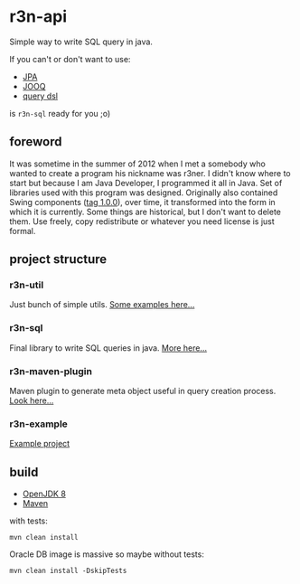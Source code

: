 # r3n-api

Simple way to write SQL query in java.

If you can't or don't want to use:

- [JPA](https://github.com/eclipse-ee4j/jpa-api)
- [JOOQ](https://www.jooq.org/)
- [query dsl](http://www.querydsl.com/)

is `r3n-sql` ready for you ;o)

## foreword

It was sometime in the summer of 2012 when I met a somebody who wanted to create a program his nickname was r3ner. I
didn't know where to start but because I am Java Developer, I programmed it all in Java. Set of libraries used with this
program was designed. Originally also contained Swing components
([tag 1.0.0](https://github.com/janobono/r3n-api/tree/1.0.0/r3n/r3n-ui)), over time, it transformed into the form in
which it is currently. Some things are historical, but I don't want to delete them. Use freely, copy redistribute or
whatever you need license is just formal.

## project structure

### r3n-util

Just bunch of simple utils. [Some examples here...](./r3n-util/README.md)

### r3n-sql

Final library to write SQL queries in java. [More here...](./r3n-sql/README.md)

### r3n-maven-plugin

Maven plugin to generate meta object useful in query creation process. [Look here...](./r3n-maven-plugin/README.md)

### r3n-example

[Example project](./r3n-example/README.md)

## build

- [OpenJDK 8](https://adoptopenjdk.net/)
- [Maven](https://maven.apache.org/download.cgi)

with tests:
```
mvn clean install
```

Oracle DB image is massive so maybe without tests:
```
mvn clean install -DskipTests
```
